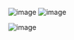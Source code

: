 ![image](https://github.com/kirz4/AtividadePOO/assets/104585854/f71dc32b-978f-471b-a361-ebb7824d558a)
![image](https://github.com/kirz4/AtividadePOO/assets/104585854/1c5d3157-a1ff-4460-8a97-05d1e622b0e6)

![image](https://github.com/kirz4/AtividadePOO/assets/104585854/7bce4568-59d8-4283-ab35-29561d5d6264)
